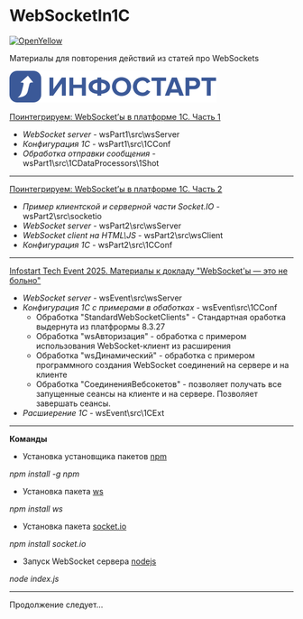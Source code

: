 # WebSocketIn1C
[![OpenYellow](https://img.shields.io/endpoint?url=https://openyellow.org/data/badges/4/763113633.json)](https://openyellow.org/grid?data=top&repo=763113633)

Материалы для повторения действий из статей про WebSockets

![Infostart](https://raw.githubusercontent.com/dsdred/PAPI-tools/2febc0e31c3ef04eb9277150f1488b9f1b26164f/assets/img/svg/infostartlogo.svg)

[Поинтегрируем: WebSocket’ы в платформе 1С. Часть 1](https://infostart.ru/1c/articles/2280032/)

- *WebSocket server* - wsPart1\src\wsServer
- *Конфигурация 1С* - wsPart1\src\1СConf
- *Обработка отправки сообщения* - wsPart1\src\1CDataProcessors\1Shot

---

[Поинтегрируем: WebSocket’ы в платформе 1С. Часть 2](https://infostart.ru/1c/articles/2293957/)

- *Пример клиентской и серверной части Socket.IO* - wsPart2\src\socketio
- *WebSocket server* - wsPart2\src\wsServer
- *WebSocket client на HTML\JS* - wsPart2\src\wsClient
- *Конфигурация 1С* - wsPart2\src\1СConf

---

[Infostart Tech Event 2025. Материалы к докладу "WebSocket'ы — это не больно"](https://event.infostart.ru/2025/agenda/2458720/)

- *WebSocket server* - wsEvent\src\wsServer
- *Конфигурация 1С с примерами в обаботках* - wsEvent\src\1СConf
    - Обработка "StandardWebSocketClients" - Стандартная оработка выдернута из платфрормы 8.3.27
    - Обработка "wsАвторизация" - обработка с примером использования WebSocket-клиент из расширения
    - Обработка "wsДинамический" - обработка с примером программного создания WebSocket соединений на сервере и на клиенте
    - Обработка "СоединенияВебсокетов" - позволяет получать все запущенные сеансы на клиенте и на сервере. Позволяет завершать сеансы.
- *Расшиерение 1С* - wsEvent\src\1СExt

---


**Команды**

- Установка установщика пакетов [npm](https://docs.npmjs.com/downloading-and-installing-node-js-and-npm)

*npm install -g npm*

- Установка пакета [ws](https://www.npmjs.com/package/ws)

*npm install ws*

- Установка пакета [socket.io](https://socket.io/docs/v4/server-installation/)

*npm install socket.io*

- Запуск WebSocket сервера [nodejs](https://nodejs.org/)

*node index.js*

---


Продолжение следует...
